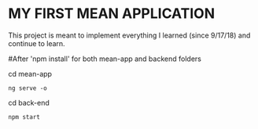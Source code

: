 # MY FIRST MEAN APPLICATION

This project is meant to implement everything I learned (since 9/17/18) and continue to learn. 


#After 'npm install' for both mean-app and backend folders

cd mean-app
```
ng serve -o
```

cd back-end
```
npm start
```

